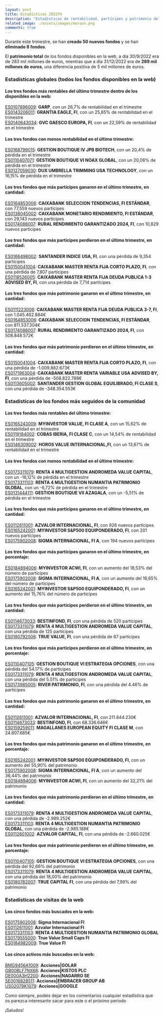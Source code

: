 ```yaml
---
layout: post
title: Estadísticas 2022T4
description: "Estadísticas de rentabilidad, partícipes y patrimonio del último trimestre de 2022"
related_image: ./assets/images/maroon.png
comments: true
---
```


Durante este trimestre, se han **creado 50 nuevos fondos** y se han **eliminado 8 fondos**.
  
El **patrimonio total** de los fondos disponibles en la web, a día 30/9/2022 era de 283 mil millones de euros, mientras que a día 31/12/2022 era de **289 mil millones de euros**, una diferencia positiva de 5 mil millones de euros.  

### **Estadísticas globales** (todos los fondos disponibles en la web)  
  
#### Los tres **fondos más rentables** del último trimestre dentro de los disponibles en la web:

[ES0107696009](./fondos/ES0107696009.html): **GARP**, con un 26,7% de rentabilidad en el trimestre  
[ES0143206011](./fondos/ES0143206011.html): **GRANTIA EAGLE, FI**, con un 25,85% de rentabilidad en el trimestre  
[ES0140643034](./fondos/ES0140643034.html): **GVC GAESCO EUROPA, FI**, con un 22,59% de rentabilidad en el trimestre  

#### Los tres **fondos con menos rentabilidad** en el último trimestre:

[ES0168799015](./fondos/ES0168799015.html): **GESTION BOUTIQUE IV JPB BIOTECH**, con un 20,4% de pérdida en el trimestre  
[ES0110407071](./fondos/ES0110407071.html): **GESTION BOUTIQUE VI NOAX GLOBAL**, con un 20,08% de pérdida en el trimestre  
[ES0127059030](./fondos/ES0127059030.html): **DUX UMBRELLA TRIMMING USA TECHNOLOGY**, con un 16,15% de pérdida en el trimestre  

#### Los tres **fondos que más partícipes ganaron** en el último trimestre, en cantidad:

[ES0164853006](./fondos/ES0164853006.html): **CAIXABANK SELECCION TENDENCIAS, FI ESTÁNDAR**, con 77,559 nuevos partícipes  
[ES0138045002](./fondos/ES0138045002.html): **CAIXABANK MONETARIO RENDIMIENTO, FI ESTÁNDAR**, con 29,143 nuevos partícipes  
[ES0174088007](./fondos/ES0174088007.html): **RURAL RENDIMIENTO GARANTIZADO 2024, FI**, con 10,829 nuevos partícipes  

#### Los tres **fondos que más partícipes perdieron** en el último trimestre, en cantidad:

[ES0166496002](./fondos/ES0166496002.html): **SANTANDER INDICE USA, FI**, con una pérdida de 9,354 partícipes  
[ES0150041004](./fondos/ES0150041004.html): **CAIXABANK MASTER RENTA FIJA CORTO PLAZO, FI**, con una pérdida de 7,807 partícipes  
[ES0118526005](./fondos/ES0118526005.html): **CAIXABANK MASTER RENTA FIJA DEUDA PUBLICA 1-3 ADVISED BY, FI**, con una pérdida de 7,714 partícipes  

#### Los tres **fondos que más patrimonio ganaron** en el último trimestre, en cantidad:

[ES0111223006](./fondos/ES0111223006.html): **CAIXABANK MASTER RENTA FIJA DEUDA PUBLICA 3-7, FI**, con 1.045.462.884€  
[ES0164853006](./fondos/ES0164853006.html): **CAIXABANK SELECCION TENDENCIAS, FI ESTÁNDAR**, con 811.537.304€  
[ES0174088007](./fondos/ES0174088007.html): **RURAL RENDIMIENTO GARANTIZADO 2024, FI**, con 508.848.572€  

#### Los tres **fondos que más patrimonio perdieron** en el último trimestre, en cantidad:

[ES0150041004](./fondos/ES0150041004.html): **CAIXABANK MASTER RENTA FIJA CORTO PLAZO, FI**, con una pérdida de -1.009.882.673€  
[ES0171963004](./fondos/ES0171963004.html): **CAIXABANK MASTER RENTA VARIABLE USA ADVISED BY, FI**, con una pérdida de -508.822.788€  
[ES0113605002](./fondos/ES0113605002.html): **SANTANDER GESTION GLOBAL EQUILIBRADO, FI CLASE S**, con una pérdida de -348.354.553€    

### **Estadísticas de los fondos más seguidos de la comunidad**  
  
#### Los tres **fondos más rentables** del último trimestre:

[ES0165243009](./fondos/ES0165243009.html): **MYINVESTOR VALUE, FI CLASE A**, con un 15,62% de rentabilidad en el trimestre  
[ES0119184002](./fondos/ES0119184002.html): **COBAS IBERIA, FI CLASE C**, con un 14,54% de rentabilidad en el trimestre  
[ES0146309002](./fondos/ES0146309002.html): **HOROS VALUE INTERNACIONAL,FI**, con un 13,67% de rentabilidad en el trimestre  

#### Los tres **fondos con menos rentabilidad** en el último trimestre:

[ES0173311079](./fondos/ES0173311079.html): **RENTA 4 MULTIGESTION ANDROMEDA VALUE CAPITAL**, con un -16,12% de pérdida en el trimestre  
[ES0173311103](./fondos/ES0173311103.html): **RENTA 4 MULTIGESTION NUMANTIA PATRIMONIO GLOBAL**, con un -6,72% de pérdida en el trimestre  
[ES0131444111](./fondos/ES0131444111.html): **GESTION BOUTIQUE VII AZAGALA**, con un -5,51% de pérdida en el trimestre  

#### Los tres **fondos que más partícipes ganaron** en el último trimestre, en **cantidad**:

[ES0112611001](./fondos/ES0112611001.html): **AZVALOR INTERNACIONAL, FI**, con 926 nuevos partícipes  
[ES0165242001](./fondos/ES0165242001.html): **MYINVESTOR S&P500 EQUIPONDERADO, FI**, con 201 nuevos partícipes  
[ES0175902008](./fondos/ES0175902008.html): **SIGMA INTERNACIONAL, FI A**, con 194 nuevos partícipes  

#### Los tres **fondos que más partícipes ganaron** en el último trimestre, en **porcentaje**:

[ES0184894006](./fondos/ES0184894006.html): **MYINVESTOR ACWI, FI**, con un aumento del 18,53% del número de partícipes  
[ES0175902008](./fondos/ES0175902008.html): **SIGMA INTERNACIONAL, FI A**, con un aumento del 16,65% del número de partícipes  
[ES0165242001](./fondos/ES0165242001.html): **MYINVESTOR S&P500 EQUIPONDERADO, FI**, con un aumento del 15,76% del número de partícipes  

#### Los tres **fondos que más partícipes perdieron** en el último trimestre, en **cantidad**:

[ES0114673033](./fondos/ES0114673033.html): **BESTINFOND, FI**, con una pérdida de 520 partícipes  
[ES0173311079](./fondos/ES0173311079.html): **RENTA 4 MULTIGESTION ANDROMEDA VALUE CAPITAL**, con una pérdida de 125 partícipes  
[ES0180792006](./fondos/ES0180792006.html): **TRUE VALUE, FI**, con una pérdida de 87 partícipes  

#### Los tres **fondos que más partícipes perdieron** en el último trimestre, en **porcentaje**:

[ES0110407105](./fondos/ES0110407105.html): **GESTION BOUTIQUE VI ESTRATEGIA OPCIONES**, con una pérdida del 54.17% de partícipes  
[ES0173311079](./fondos/ES0173311079.html): **RENTA 4 MULTIGESTION ANDROMEDA VALUE CAPITAL**, con una pérdida del 5.51% de partícipes  
[ES0173985005](./fondos/ES0173985005.html): **RIVER PATRIMONIO, FI**, con una pérdida del 4.46% de partícipes  

#### Los tres **fondos que más patrimonio ganaron** en el último trimestre, en **cantidad**:

[ES0112611001](./fondos/ES0112611001.html): **AZVALOR INTERNACIONAL, FI**, con 211.844.230€  
[ES0114673033](./fondos/ES0114673033.html): **BESTINFOND, FI**, con 68.336.646€  
[ES0159259011](./fondos/ES0159259011.html): **MAGALLANES EUROPEAN EQUITY FI CLASE M**, con 24.807.685€  

#### Los tres **fondos que más patrimonio ganaron** en el último trimestre, en **porcentaje**:

[ES0165242001](./fondos/ES0165242001.html): **MYINVESTOR S&P500 EQUIPONDERADO, FI**, con un aumento del 55,90% del patrimonio  
[ES0175902008](./fondos/ES0175902008.html): **SIGMA INTERNACIONAL, FI A**, con un aumento del 36,44% del patrimonio  
[ES0184894006](./fondos/ES0184894006.html): **MYINVESTOR ACWI, FI**, con un aumento del 32,21% del patrimonio  

#### Los tres **fondos que más patrimonio perdieron** en el último trimestre, en **cantidad**:

[ES0173311079](./fondos/ES0173311079.html): **RENTA 4 MULTIGESTION ANDROMEDA VALUE CAPITAL**, con una pérdida de -2.999.252€  
[ES0173311103](./fondos/ES0173311103.html): **RENTA 4 MULTIGESTION NUMANTIA PATRIMONIO GLOBAL**, con una pérdida de -2.985.188€  
[ES0112601002](./fondos/ES0112601002.html): **AZVALOR CAPITAL, FI**, con una pérdida de -2.660.025€  

#### Los tres **fondos que más patrimonio perdieron** en el último trimestre, en **porcentaje**:

[ES0110407105](./fondos/ES0110407105.html): **GESTION BOUTIQUE VI ESTRATEGIA OPCIONES**, con una pérdida del 92,66% del patrimonio  
[ES0173311079](./fondos/ES0173311079.html): **RENTA 4 MULTIGESTION ANDROMEDA VALUE CAPITAL**, con una pérdida del 18,00% del patrimonio  
[ES0180782007](./fondos/ES0180782007.html): **TRUE CAPITAL FI**, con una pérdida del 7,99% del patrimonio  

### **Estadísticas de visitas de la web**

#### Los cinco **fondos más buscados** en la web:

[ES0175902008](./fondos/ES0175902008.html): **Sigma Internacional FI**  
[ES0112611001](./fondos/ES0112611001.html): **Azvalor Internacional FI**  
[ES0173311103](./fondos/ES0173311103.html): **RENTA 4 MULTIGESTION NUMANTIA PATRIMONIO GLOBAL**  
[ES0179555000](./fondos/ES0179555000.html): **True Value Small Caps FI**  
[ES0184982009](./fondos/ES0184982009.html): **True Value FI**  


#### Los cinco **activos más buscados** en la web:

[BMG9456A1009](./activos/BMG9456A1009.html): **Acciones\|GOLAR**  
[GB00BLF7NX68](./activos/GB00BLF7NX68.html): **Acciones\|KISTOS PLC**  
[DE000A3H2200](./activos/DE000A3H2200.html): **Acciones\|NAGARRO SE**  
[SE0016828511](./activos/SE0016828511.html): **Acciones\|EMBRACER GROUP AB**  
[US02079K1079](./activos/US02079K1079.html): **Acciones\|GOOGLE**  


Como siempre, podéis dejar en los comentarios cualquier estadística que os parezca interesante sacar para este o el próximo periodo

¡Saludos!